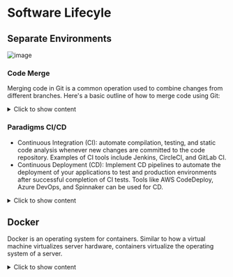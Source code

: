 

# Software Lifecyle

## Separate Environments

![image](https://github.com/lucasmargui/React_Software_Lifecycle/assets/157809964/38550b99-fc2e-46e5-bf37-62f8ebc743fc)


### Code Merge

Merging code in Git is a common operation used to combine changes from different branches. Here's a basic outline of how to merge code using Git:
  <details>
  <summary>Click to show content</summary>
    
<br>
    
1.	Fork the Repository: If you haven't already, fork the repository you want to contribute to. This creates a copy of the repository under your GitHub account.

![image](https://github.com/lucasmargui/React_Software_Lifecycle/assets/157809964/b2abe3ca-21eb-4530-8b25-fc27b6db2432)

------------------------------------
<br>
2.	Clone Your Fork: Clone your forked repository to your local machine using the git clone command. Replace <repository-url> with the URL of your fork:

```
git clone <repository-url>
```
------------------------------------
<br>
3.	Add Remote Upstream: Add the original repository as a remote named "upstream" to keep your local copy synced with the original project. This step is optional but highly recommended:

```
git remote add upstream <original-repository-url>
```
------------------------------------
<br>
4.	Create a New Branch: Create a new branch to work on your changes. The branch name should be descriptive of the changes you're making:

```
git checkout -b feature-branch
```
------------------------------------
<br>
5.	Make Changes: Make your desired changes to the codebase. You can use your favorite text editor or an integrated development environment (IDE).

------------------------------------
<br>
6.	Stage Changes: Once you've made your changes, stage them for commit:

```
git add .
```
Replace . with specific files if you only want to stage certain files.
------------------------------------
<br>
7.	Commit Changes: Commit your changes with a descriptive commit message:


```
git commit -m "Brief description of changes" 
```
- feat: (new feature for the user, not a new feature for build script)
- fix: (bug fix for the user, not a fix to a build script)
- docs: (changes to the documentation)
- style: (formatting, missing semi colons, etc; no production code change)
- refactor: (refactoring production code, eg. renaming a variable)
- test: (adding missing tests, refactoring tests; no production code change)
- chore: (updating grunt tasks etc; no production code change)


------------------------------------
<br>
8.	Push Changes to Your Fork: Push your changes to your forked repository on GitHub:

```
git push origin feature-branch
``` 
------------------------------------
<br>
9.	Create Pull Request: Visit your forked repository on GitHub, and you should see a prompt to create a pull request for the branch you just pushed. Click on it, and GitHub will guide you through the process of creating a pull request.

------------------------------------
<br>
10.	Describe Your Changes: Give your pull request a descriptive title and description. Explain what changes you've made and why they're necessary.

------------------------------------
<br>
11.	Submit Pull Request: Once you've filled out the pull request form, submit your pull request. It will be reviewed by the maintainers of the original repository.

------------------------------------
<br>
12.	Respond to Feedback: If the maintainers request changes or have feedback, make the necessary adjustments to your code locally, commit the changes, and push them to your fork. The pull request will be updated automatically.

------------------------------------
<br>
13.	Merge Pull Request: Once your pull request is approved, a project maintainer will merge your changes into the main branch of the original repository.

------------------------------------
<br>
14.	Sync Your Fork: Periodically, sync your fork with the original repository to ensure your local copy is up to date. You can do this by fetching changes from the upstream repository and merging them into your local branch.

 </details>

### Paradigms CI/CD

- Continuous Integration (CI): automate compilation, testing, and static code analysis whenever new changes are committed to the code repository. Examples of CI tools include Jenkins, CircleCI, and GitLab CI.
- Continuous Deployment (CD): Implement CD pipelines to automate the deployment of your applications to test and production environments after successful completion of CI tests. Tools like AWS CodeDeploy, Azure DevOps, and Spinnaker can be used for CD.

<details>
<summary>Click to show content</summary>
  
### GitLab 

CI/CD is a continuous method of software development, where you continuously build, test, deploy, and monitor iterative code changes.



#### Import project github to gitlab

![image](https://github.com/lucasmargui/React_Software_Lifecycle/assets/157809964/27c9fbdf-0079-4e10-9f9d-fc1e289c27a6)


#### Create a .gitlab-ci.yml file

![image](https://github.com/lucasmargui/React_Software_Lifecycle/assets/157809964/1068e24b-5824-4b17-9f55-f29e4d1dcfb4)


#### Status of your pipeline and jobs 

![image](https://github.com/lucasmargui/React_Software_Lifecycle/assets/157809964/72873793-cb84-40b0-a252-d58399bff2d1)

![image](https://github.com/lucasmargui/React_Software_Lifecycle/assets/157809964/482f22f6-0e51-4183-a145-2c3c0867c619)

![image](https://github.com/lucasmargui/React_Software_Lifecycle/assets/157809964/7653af73-69eb-42bf-b186-b5c98ae68f0b)


</details>

## Docker

Docker is an operating system for containers. Similar to how a virtual machine virtualizes server hardware, containers virtualize the operating system of a server.

  <details>
  <summary>Click to show content</summary>
    
  <br>

### Create a Dockerfile

![image](https://github.com/lucasmargui/React_Software_Lifecycle/assets/157809964/a7c39314-d46d-4fd5-8278-8cc03bdf2cab)

#### Configure Dockerfile

![image](https://github.com/lucasmargui/React_Software_Lifecycle/assets/157809964/c3c152fc-e632-4d90-bac4-6eea9be71f38)

- "FROM node:20-alpine" is the version of node
- “WORKDIR /APP” is the working directory
- “COPY package*.json .” means we are copying all files starting with package and ending with .json and copying to . (dot), which represents the destination, and the destination '.' is /app
- “COPY tsconfig.json .” copying tsconfig to /app
  “COPY . .” is the same as copying everything from the current directory to the destination /app, but we don't want to copy node_modules, so we create a .dockerignore
- “RUN npm install”

We can copy everything from the directory to our WORKDIR /app

- “EXPOSE 5173” = the port we will be working with in this Docker image

- “CMD ["npm", "run", "dev"]” = command in the terminal to execute the project

  

### Build the image

```
docker build -t react-app-dockerize:dev .
```

### View the images

```
docker images
```

### Run the Docker

```
docker run -p react-app-dockerize:dev
```

 </details>
  


  


